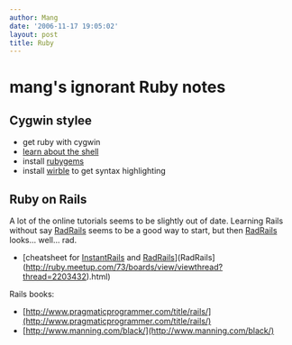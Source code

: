 ```yaml
---
author: Mang
date: '2006-11-17 19:05:02'
layout: post
title: Ruby
---
```


# mang's ignorant Ruby notes

## Cygwin stylee

* get ruby with cygwin
* [learn about the shell](http://poignantguide.net/ruby/expansion-pak-1.html)
* install [rubygems](http://rubyforge.org/frs/?group_id=126)
* install [wirble](http://pablotron.org/software/wirble/) to get syntax highlighting

## Ruby on Rails
A lot of the online tutorials seems to be slightly out of date.  Learning Rails without say [RadRails](RadRails.html) seems to be a good way to start, but then [RadRails](RadRails.html) looks... well... rad.

* [cheatsheet for [InstantRails](InstantRails.html) and [RadRails](http://ruby.meetup.com/73/boards/view/viewthread?thread=2203432)](RadRails](http://ruby.meetup.com/73/boards/view/viewthread?thread=2203432).html)

Rails books:

* [http://www.pragmaticprogrammer.com/title/rails/](http://www.pragmaticprogrammer.com/title/rails/)
* [http://www.manning.com/black/](http://www.manning.com/black/)

